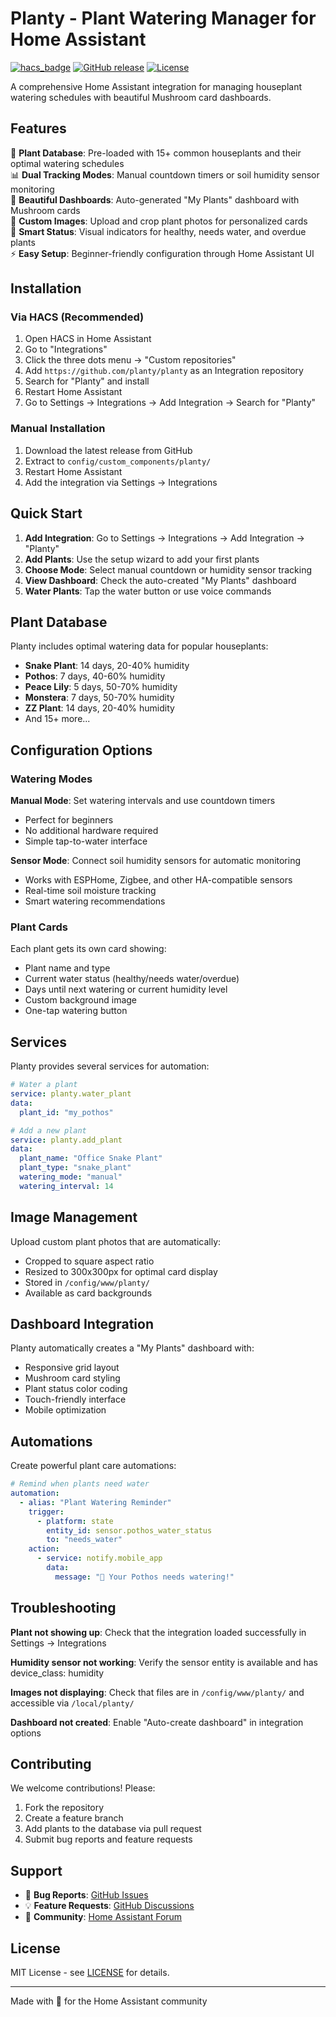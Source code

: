 # Planty - Plant Watering Manager for Home Assistant

[![hacs_badge](https://img.shields.io/badge/HACS-Custom-orange.svg)](https://github.com/custom-components/hacs)
[![GitHub release](https://img.shields.io/github/release/planty/planty.svg)](https://github.com/planty/planty/releases/)
[![License](https://img.shields.io/github/license/planty/planty.svg)](LICENSE)

A comprehensive Home Assistant integration for managing houseplant watering schedules with beautiful Mushroom card dashboards.

## Features

🌱 **Plant Database**: Pre-loaded with 15+ common houseplants and their optimal watering schedules  
📊 **Dual Tracking Modes**: Manual countdown timers or soil humidity sensor monitoring  
🎨 **Beautiful Dashboards**: Auto-generated "My Plants" dashboard with Mushroom cards  
📸 **Custom Images**: Upload and crop plant photos for personalized cards  
🔔 **Smart Status**: Visual indicators for healthy, needs water, and overdue plants  
⚡ **Easy Setup**: Beginner-friendly configuration through Home Assistant UI

## Installation

### Via HACS (Recommended)

1. Open HACS in Home Assistant
2. Go to "Integrations"
3. Click the three dots menu → "Custom repositories"
4. Add `https://github.com/planty/planty` as an Integration repository
5. Search for "Planty" and install
6. Restart Home Assistant
7. Go to Settings → Integrations → Add Integration → Search for "Planty"

### Manual Installation

1. Download the latest release from GitHub
2. Extract to `config/custom_components/planty/`
3. Restart Home Assistant
4. Add the integration via Settings → Integrations

## Quick Start

1. **Add Integration**: Go to Settings → Integrations → Add Integration → "Planty"
2. **Add Plants**: Use the setup wizard to add your first plants
3. **Choose Mode**: Select manual countdown or humidity sensor tracking
4. **View Dashboard**: Check the auto-created "My Plants" dashboard
5. **Water Plants**: Tap the water button or use voice commands

## Plant Database

Planty includes optimal watering data for popular houseplants:

- **Snake Plant**: 14 days, 20-40% humidity
- **Pothos**: 7 days, 40-60% humidity  
- **Peace Lily**: 5 days, 50-70% humidity
- **Monstera**: 7 days, 50-70% humidity
- **ZZ Plant**: 14 days, 20-40% humidity
- And 15+ more...

## Configuration Options

### Watering Modes

**Manual Mode**: Set watering intervals and use countdown timers
- Perfect for beginners
- No additional hardware required
- Simple tap-to-water interface

**Sensor Mode**: Connect soil humidity sensors for automatic monitoring
- Works with ESPHome, Zigbee, and other HA-compatible sensors
- Real-time soil moisture tracking
- Smart watering recommendations

### Plant Cards

Each plant gets its own card showing:
- Plant name and type
- Current water status (healthy/needs water/overdue)
- Days until next watering or current humidity level
- Custom background image
- One-tap watering button

## Services

Planty provides several services for automation:

```yaml
# Water a plant
service: planty.water_plant
data:
  plant_id: "my_pothos"

# Add a new plant
service: planty.add_plant
data:
  plant_name: "Office Snake Plant"
  plant_type: "snake_plant"
  watering_mode: "manual"
  watering_interval: 14
```

## Image Management

Upload custom plant photos that are automatically:
- Cropped to square aspect ratio
- Resized to 300x300px for optimal card display
- Stored in `/config/www/planty/`
- Available as card backgrounds

## Dashboard Integration

Planty automatically creates a "My Plants" dashboard with:
- Responsive grid layout
- Mushroom card styling
- Plant status color coding
- Touch-friendly interface
- Mobile optimization

## Automations

Create powerful plant care automations:

```yaml
# Remind when plants need water
automation:
  - alias: "Plant Watering Reminder"
    trigger:
      - platform: state
        entity_id: sensor.pothos_water_status
        to: "needs_water"
    action:
      - service: notify.mobile_app
        data:
          message: "🌱 Your Pothos needs watering!"
```

## Troubleshooting

**Plant not showing up**: Check that the integration loaded successfully in Settings → Integrations

**Humidity sensor not working**: Verify the sensor entity is available and has device_class: humidity

**Images not displaying**: Check that files are in `/config/www/planty/` and accessible via `/local/planty/`

**Dashboard not created**: Enable "Auto-create dashboard" in integration options

## Contributing

We welcome contributions! Please:

1. Fork the repository
2. Create a feature branch
3. Add plants to the database via pull request
4. Submit bug reports and feature requests

## Support

- 🐛 **Bug Reports**: [GitHub Issues](https://github.com/planty/planty/issues)
- 💡 **Feature Requests**: [GitHub Discussions](https://github.com/planty/planty/discussions)
- 💬 **Community**: [Home Assistant Forum](https://community.home-assistant.io/)

## License

MIT License - see [LICENSE](LICENSE) for details.

---

Made with 🌱 for the Home Assistant community
